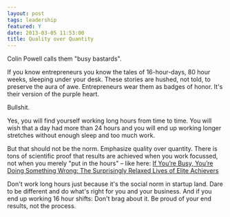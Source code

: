 ```yaml
---
layout: post
tags: leadership
featured: Y
date: 2013-03-05 11:53:00
title: Quality over Quantity
---
```

Colin Powell calls them "busy bastards".

If you know entrepreneurs you know the tales of 16-hour-days, 80 hour weeks, sleeping under your desk. These stories are hushed, not told, to preserve the aura of awe. Entrepreneurs wear them as badges of honor. It's their version of the purple heart.

Bullshit.

Yes, you will find yourself working long hours from time to time. You will wish that a day had more than 24 hours and you will end up working longer stretches without enough sleep and too much work.

But that should not be the norm. Emphasize quality over quantity. There is tons of scientific proof that results are achieved when you work focussed, not when you merely "put in the hours" – like here: [If You’re Busy, You’re Doing Something Wrong: The Surprisingly Relaxed Lives of Elite Achievers](http://calnewport.com/blog/2011/11/11/if-youre-busy-youre-doing-something-wrong-the-surprisingly-relaxed-lives-of-elite-achievers/)

Don't work long hours just because it's the social norm in startup land. Dare to be different and do what's right for you and your business. And if you end up working 16 hour shifts: Don't brag about it. Be proud of your end results, not the process.